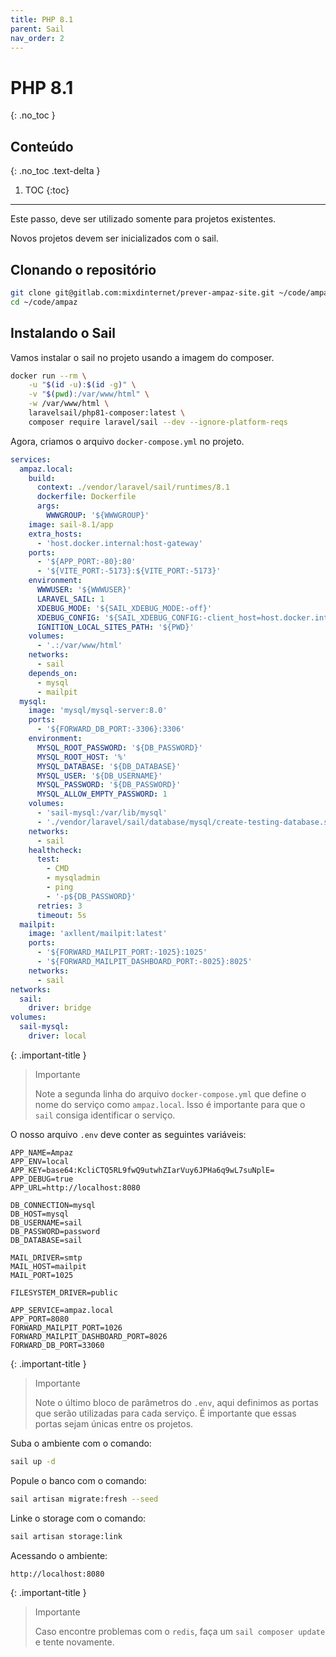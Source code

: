 ```yaml
---
title: PHP 8.1
parent: Sail
nav_order: 2
---
```


# PHP 8.1
{: .no_toc }

## Conteúdo
{: .no_toc .text-delta }

1. TOC
{:toc}

---

Este passo, deve ser utilizado somente para projetos existentes.

Novos projetos devem ser inicializados com o sail.

## Clonando o repositório

```bash
git clone git@gitlab.com:mixdinternet/prever-ampaz-site.git ~/code/ampaz
cd ~/code/ampaz
```

## Instalando o Sail

Vamos instalar o sail no projeto usando a imagem do composer.

```bash 
docker run --rm \
    -u "$(id -u):$(id -g)" \
    -v "$(pwd):/var/www/html" \
    -w /var/www/html \
    laravelsail/php81-composer:latest \
    composer require laravel/sail --dev --ignore-platform-reqs
```

Agora, criamos o arquivo `docker-compose.yml` no projeto.

```yaml
services:
  ampaz.local:
    build:
      context: ./vendor/laravel/sail/runtimes/8.1
      dockerfile: Dockerfile
      args:
        WWWGROUP: '${WWWGROUP}'
    image: sail-8.1/app
    extra_hosts:
      - 'host.docker.internal:host-gateway'
    ports:
      - '${APP_PORT:-80}:80'
      - '${VITE_PORT:-5173}:${VITE_PORT:-5173}'
    environment:
      WWWUSER: '${WWWUSER}'
      LARAVEL_SAIL: 1
      XDEBUG_MODE: '${SAIL_XDEBUG_MODE:-off}'
      XDEBUG_CONFIG: '${SAIL_XDEBUG_CONFIG:-client_host=host.docker.internal}'
      IGNITION_LOCAL_SITES_PATH: '${PWD}'
    volumes:
      - '.:/var/www/html'
    networks:
      - sail
    depends_on:
      - mysql
      - mailpit
  mysql:
    image: 'mysql/mysql-server:8.0'
    ports:
      - '${FORWARD_DB_PORT:-3306}:3306'
    environment:
      MYSQL_ROOT_PASSWORD: '${DB_PASSWORD}'
      MYSQL_ROOT_HOST: '%'
      MYSQL_DATABASE: '${DB_DATABASE}'
      MYSQL_USER: '${DB_USERNAME}'
      MYSQL_PASSWORD: '${DB_PASSWORD}'
      MYSQL_ALLOW_EMPTY_PASSWORD: 1
    volumes:
      - 'sail-mysql:/var/lib/mysql'
      - './vendor/laravel/sail/database/mysql/create-testing-database.sh:/docker-entrypoint-initdb.d/10-create-testing-database.sh'
    networks:
      - sail
    healthcheck:
      test:
        - CMD
        - mysqladmin
        - ping
        - '-p${DB_PASSWORD}'
      retries: 3
      timeout: 5s
  mailpit:
    image: 'axllent/mailpit:latest'
    ports:
      - '${FORWARD_MAILPIT_PORT:-1025}:1025'
      - '${FORWARD_MAILPIT_DASHBOARD_PORT:-8025}:8025'
    networks:
      - sail
networks:
  sail:
    driver: bridge
volumes:
  sail-mysql:
    driver: local
```

{: .important-title }
> Importante
>
> Note a segunda linha do arquivo `docker-compose.yml` que define o nome do serviço como `ampaz.local`. Isso é
> importante para que o `sail` consiga identificar o serviço.

O nosso arquivo `.env` deve conter as seguintes variáveis:

```
APP_NAME=Ampaz
APP_ENV=local
APP_KEY=base64:KcliCTQ5RL9fwQ9utwhZIarVuy6JPHa6q9wL7suNplE=
APP_DEBUG=true
APP_URL=http://localhost:8080

DB_CONNECTION=mysql
DB_HOST=mysql
DB_USERNAME=sail
DB_PASSWORD=password
DB_DATABASE=sail

MAIL_DRIVER=smtp
MAIL_HOST=mailpit
MAIL_PORT=1025

FILESYSTEM_DRIVER=public

APP_SERVICE=ampaz.local
APP_PORT=8080
FORWARD_MAILPIT_PORT=1026
FORWARD_MAILPIT_DASHBOARD_PORT=8026
FORWARD_DB_PORT=33060
```

{: .important-title }
> Importante
>
> Note o último bloco de parâmetros do `.env`, aqui definimos as portas que serão utilizadas para cada serviço. É
> importante que essas portas sejam únicas entre os projetos.

Suba o ambiente com o comando:

```bash
sail up -d
```

Popule o banco com o comando:

```bash
sail artisan migrate:fresh --seed
```

Linke o storage com o comando:

```bash
sail artisan storage:link
```

Acessando o ambiente:

```bash
http://localhost:8080
```

{: .important-title }
> Importante
>
>Caso encontre problemas com o `redis`, faça um `sail composer update` e tente novamente.
